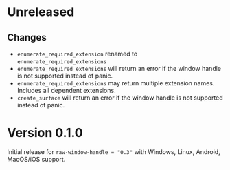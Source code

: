 # Unreleased
## Changes
- `enumerate_required_extension` renamed to `enumerate_required_extensions`
- `enumerate_required_extensions` will return an error if the window handle is not supported instead of panic.
- `enumerate_required_extensions` may return multiple extension names. Includes all dependent extensions.
- `create_surface` will return an error if the window handle is not supported instead of panic.

# Version 0.1.0
Initial release for `raw-window-handle = "0.3"` with Windows, Linux, Android, MacOS/iOS support.